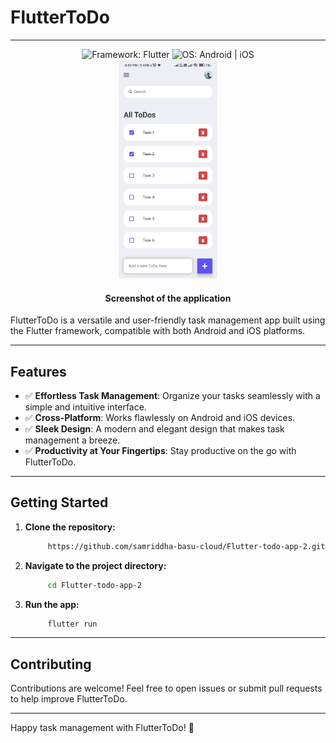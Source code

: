 # FlutterToDo

---

<p align="center">
    <img src="https://img.shields.io/badge/Framework-Flutter-blue?logo=flutter" alt="Framework: Flutter">
    <img src="https://img.shields.io/badge/OS-Android%20%7C%20iOS-green" alt="OS: Android | iOS">
    <br />
    <img src="screenshot.jpeg" alt="App Screenshot" height="350rem">
    <h4 align="center"> Screenshot of the application </h4>
</p>
FlutterToDo is a versatile and user-friendly task management app built using the Flutter framework, compatible with both Android and iOS platforms.

---

## Features
- ✅ **Effortless Task Management**: Organize your tasks seamlessly with a simple and intuitive interface.
- ✅ **Cross-Platform**: Works flawlessly on Android and iOS devices.
- ✅ **Sleek Design**: A modern and elegant design that makes task management a breeze.
- ✅ **Productivity at Your Fingertips**: Stay productive on the go with FlutterToDo.

---

## Getting Started

1. **Clone the repository:**

   ```bash
        https://github.com/samriddha-basu-cloud/Flutter-todo-app-2.git
   ```

2. **Navigate to the project directory:**

   ```bash
        cd Flutter-todo-app-2
   ```

3. **Run the app:**

   ```bash
        flutter run
   ```
---

## Contributing

Contributions are welcome! Feel free to open issues or submit pull requests to help improve FlutterToDo.

---

Happy task management with FlutterToDo! 🚀
